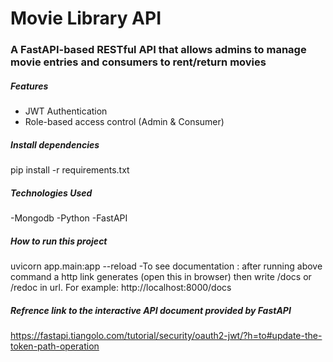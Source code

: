 # Movie Library API
### A FastAPI-based RESTful API that allows admins to manage movie entries and consumers to rent/return movies
##### Features
- JWT Authentication
- Role-based access control (Admin & Consumer)
##### Install dependencies
pip install -r requirements.txt
##### Technologies Used
-Mongodb
-Python
-FastAPI
##### How to run this project
uvicorn app.main:app --reload
-To see documentation : after running above command a http link generates (open this in browser) then write /docs or /redoc in url. 
For example: http://localhost:8000/docs 
##### Refrence link to the interactive API document provided by FastAPI
https://fastapi.tiangolo.com/tutorial/security/oauth2-jwt/?h=to#update-the-token-path-operation
